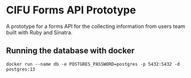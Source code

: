# CIFU Forms API Prototype

A prototype for a forms API for the collecting information from users team built with Ruby and Sinatra.

## Running the database with docker

`docker run --name db -e POSTGRES_PASSWORD=postgres -p 5432:5432 -d postgres:13`
